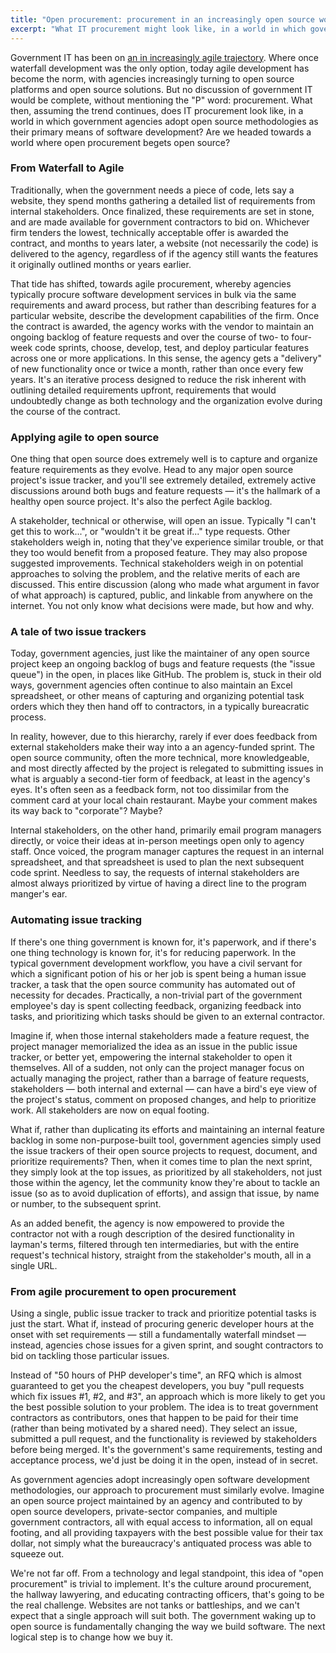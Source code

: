 ```yaml
---
title: "Open procurement: procurement in an increasingly open source world"
excerpt: "What IT procurement might look like, in a world in which government agencies adopt open source methodologies as their primary means of development"
---
```


Government IT has been on [an in increasingly agile trajectory](/2011/11/29/towards-a-more-agile-government/). Where once waterfall development was the only option, today agile development has become the norm, with agencies increasingly turning to open source platforms and open source solutions. But no discussion of government IT would be complete, without mentioning the "P" word: procurement. What then, assuming the trend continues, does IT procurement look like, in a world in which government agencies adopt open source methodologies as their primary means of software development? Are we headed towards a world where open procurement begets open source?

### From Waterfall to Agile

Traditionally, when the government needs a piece of code, lets say a website, they spend months gathering a detailed list of requirements from internal stakeholders. Once finalized, these requirements are set in stone, and are made available for government contractors to bid on. Whichever firm tenders the lowest, technically acceptable offer is awarded the contract, and months to years later, a website (not necessarily the code) is delivered to the agency, regardless of if the agency still wants the features it originally outlined months or years earlier.

That tide has shifted, towards agile procurement, whereby agencies typically procure software development services in bulk via the same requirements and award process, but rather than describing features for a particular website, describe the development capabilities of the firm. Once the contract is awarded, the agency works with the vendor to maintain an ongoing backlog of feature requests and over the course of two- to four-week code sprints, choose, develop, test, and deploy particular features across one or more applications. In this sense, the agency gets a "delivery" of new functionality once or twice a month, rather than once every few years. It's an iterative process designed to reduce the risk inherent with outlining detailed requirements upfront, requirements that would undoubtedly change as both technology and the organization evolve during the course of the contract.

### Applying agile to open source

One thing that open source does extremely well is to capture and organize feature requirements as they evolve. Head to any major open source project's issue tracker, and you'll see extremely detailed, extremely active discussions around both bugs and feature requests — it's the hallmark of a healthy open source project. It's also the perfect Agile backlog.

A stakeholder, technical or otherwise, will open an issue. Typically "I can't get this to work...", or "wouldn't it be great if..." type requests. Other stakeholders weigh in, noting that they've experience similar trouble, or that they too would benefit from a proposed feature. They may also propose suggested improvements. Technical stakeholders weigh in on potential approaches to solving the problem, and the relative merits of each are discussed. This entire discussion (along who made what argument in favor of what approach) is captured, public, and linkable from anywhere on the internet. You not only know what decisions were made, but how and why.

### A tale of two issue trackers

Today, government agencies, just like the maintainer of any open source project keep an ongoing backlog of bugs and feature requests (the "issue queue") in the open, in places like GitHub. The problem is, stuck in their old ways, government agencies often continue to also maintain an Excel spreadsheet, or other means of capturing and organizing potential task orders which they then hand off to contractors, in a typically bureacratic process.

In reality, however, due to this hierarchy, rarely if ever does feedback from external stakeholders make their way into a an agency-funded sprint. The open source community, often the more technical, more knowledgeable, and most directly affected by the project is relegated to submitting issues in what is arguably a second-tier form of feedback, at least in the agency's eyes. It's often seen as a feedback form, not too dissimilar from the comment card at your local chain restaurant. Maybe your comment makes its way back to "corporate"? Maybe?

Internal stakeholders, on the other hand, primarily email program managers directly, or voice their ideas at in-person meetings open only to agency staff. Once voiced, the program manager captures the request in an internal spreadsheet, and that spreadsheet is used to plan the next subsequent code sprint. Needless to say, the requests of internal stakeholders are almost always prioritized by virtue of having a direct line to the program manger's ear.

### Automating issue tracking

If there's one thing government is known for, it's paperwork, and if there's one thing technology is known for, it's for reducing paperwork. In the typical government development workflow, you have a civil servant for which a significant potion of his or her job is spent being a human issue tracker, a task that the open source community has automated out of necessity for decades. Practically, a non-trivial part of the government employee's day is spent collecting feedback, organizing feedback into tasks, and prioritizing which tasks should be given to an external contractor.

Imagine if, when those internal stakeholders made a feature request, the project manager memorialized the idea as an issue in the public issue tracker, or better yet, empowering the internal stakeholder to open it themselves. All of a sudden, not only can the project manager focus on actually managing the project, rather than a barrage of feature requests, stakeholders — both internal and external — can have a bird's eye view of the project's status, comment on proposed changes, and help to prioritize work. All stakeholders are now on equal footing.

What if, rather than duplicating its efforts and maintaining an internal feature backlog in some non-purpose-built tool, government agencies simply used the issue trackers of their open source projects to request, document, and prioritize requirements? Then, when it comes time to plan the next sprint, they simply look at the top issues, as prioritized by all stakeholders, not just those within the agency, let the community know they're about to tackle an issue (so as to avoid duplication of efforts), and assign that issue, by name or number, to the subsequent sprint.

As an added benefit, the agency is now empowered to provide the contractor not with a rough description of the desired functionality in layman's terms, filtered through ten intermediaries, but with the entire request's technical history, straight from the stakeholder's mouth, all in a single URL.

### From agile procurement to open procurement

Using a single, public issue tracker to track and prioritize potential tasks is just the start. What if, instead of procuring generic developer hours at the onset with set requirements — still a fundamentally waterfall mindset — instead, agencies chose issues for a given sprint, and sought contractors to bid on tackling those particular issues.

Instead of "50 hours of PHP developer's time", an RFQ which is almost guaranteed to get you the cheapest developers, you buy "pull requests which fix issues #1, #2, and #3", an approach which is more likely to get you the best possible solution to your problem. The idea is to treat government contractors as contributors, ones that happen to be paid for their time (rather than being motivated by a shared need). They select an issue, submitted a pull request, and the functionality is reviewed by stakeholders before being merged. It's the government's same requirements, testing and acceptance process, we'd just be doing it in the open, instead of in secret.

As government agencies adopt increasingly open software development methodologies, our approach to procurement must similarly evolve. Imagine an open source project maintained by an agency and contributed to by open source developers, private-sector companies, and multiple government contractors, all with equal access to information, all on equal footing, and all providing taxpayers with the best possible value for their tax dollar, not simply what the bureaucracy's antiquated process was able to squeeze out.

We're not far off. From a technology and legal standpoint, this idea of "open procurement" is trivial to implement. It's the culture around procurement, the hallway lawyering, and educating contracting officers, that's going to be the real challenge. Websites are not tanks or battleships, and we can't expect that a single approach will suit both. The government waking up to open source is fundamentally changing the way we build software. The next logical step is to change how we buy it.
